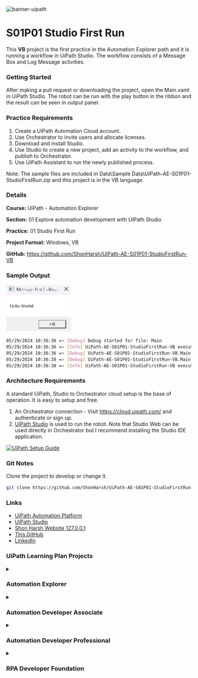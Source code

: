 ![banner-uipath](https://shonharsh.github.io/curriculum-vitae/Images/Banner-UiPath-01.png)

# S01P01 Studio First Run

This **VB** project is the first practice in the Automation Explorer path and it is running a workflow in UiPath Studio.  The workflow consists of a Message Box and Log Message activities.

### Getting Started

After making a pull request or downloading the project, open the Main.xaml in UiPath Studio.  The robot can be run with the play button in the ribbon and the result can be seen in output panel.

### Practice Requirements
1. Create a UiPath Automation Cloud account.
2. Use Orchestrator to invite users and allocate licenses.
3. Download and install Studio.
4. Use Studio to create a new project, add an activity to the workflow, and publish to Orchestrator.
5. Use UiPath Assistant to run the newly published process.

Note: The sample files are included in Data\Sample Data\UiPath-AE-S01P01-StudioFirstRun.zip and this project is in the VB language.

### Details

**Course:** UiPath - Automation Explorer

**Section:** 01 Explore automation development with UiPath Studio

**Practice:** 01 Studio First Run

**Project Format:** Windows, VB

**GitHub:** https://github.com/ShonHarsh/UiPath-AE-S01P01-StudioFirstRun-VB

### Sample Output

![Message Box](Data/Images/UiPath-AE-S01P01-StudioFirstRun-VB-MessageBox.png)

```sh
05/29/2024 10:36:36 => [Debug] Debug started for file: Main
05/29/2024 10:36:36 => [Info] UiPath-AE-S01P01-StudioFirstRun-VB execution started
05/29/2024 10:36:36 => [Debug] UiPath-AE-S01P01-StudioFirstRun-VB.Main.Begin;
05/29/2024 10:36:38 => [Debug] UiPath-AE-S01P01-StudioFirstRun-VB.Main.End;
05/29/2024 10:36:38 => [Info] UiPath-AE-S01P01-StudioFirstRun-VB execution ended in: 00:00:02
```

### Architecture Requirements

A standard UiPath, Studio to Orchestrator cloud setup is the base of operation.  It is easy to setup and free.
1. An Orchestrator connection - Visit https://cloud.uipath.com/ and authenticate or sign up.
2. [UiPath Studio](https://www.uipath.com/product/studio) is used to run the robot.  Note that Studio Web can be used directly in Orchestrator but I recommend installing the Studio IDE application.

[![UiPath Setup Guide](https://shonharsh.github.io/curriculum-vitae/Images/Title-UiPath-Setup-Guide.png)](https://github.com/ShonHarsh/UiPath-SetupGuide)

### Git Notes

Clone the project to develop or change it.

```sh
git clone https://github.com/ShonHarsh/UiPath-AE-S01P01-StudioFirstRun-VB
```

### Links
- [UiPath Automation Platform](https://www.uipath.com/)
- [UiPath Studio](https://www.uipath.com/product/studio)
- [Shon Harsh Website 127.0.0.1](https://shonharsh.github.io/curriculum-vitae/index.html)
- [This.GitHub](https://github.com/shonharsh)
- [LinkedIn](https://www.linkedin.com/in/shonharsh/)

### UiPath Learning Plan Projects

<details>
  <summary><h3>Automation Explorer</h3></summary>

##### S01 Explore automation development with UiPath Studio
- S01P01-StudioFirstRun [[C#](https://github.com/ShonHarsh/UiPath-AE-S01P01-StudioFirstRun)] [[VB](https://github.com/ShonHarsh/UiPath-AE-S01P01-StudioFirstRun-VB)]

##### S02 Build your first process with Studio
- S02P01-BuildFirstProcess

##### S03 Variables, Constants and Arguments in Studio
- S03P01-ManagingVariables
- S03P02-InvokeWorkflow
- S03P03-ArrayVariables

##### S04 Control Flow in Studio
- S04P01-ForEachAndIf
- S04P02-WhileAndIf
- S04P03-SwitchAndForEach

##### S05 Excel Automation with the Modern Experience in Studio
- S05P01-WorkbookAndDataTables
- S05P02-ExcelActivities

##### S06 User Interface (UI) Automation with Modern Design in Studio
- S06P01-BuildAndRun
- S06P02-TableExtraction
</details>

<details>
  <summary><h3>Automation Developer Associate</h3></summary>

  //Still to be developed

##### S01 Data Manipulation with Strings in Studio

##### S02 Data Manipulation with Lists and Dictionaries in Studio

##### S03 UI Automation Synchronization with Studio

##### S04 UI Automation Descriptors in Studio

##### S05 Selectors in Studio Deep Dive

##### S06 Debugging in Studio

##### S07 Error and Exception Handling in Studio

##### S08 Working with Local Files and Folders in Studio

##### S09 Email Automation With Studio

##### S10 PDF Automation with Studio

##### S11 Data Manipulation with Data Tables in Studio

##### S12 Introduction to Logging in Studio

##### S13 Orchestrator Overview for Automation Developers

##### S14 Working with Orchestrator Resources

##### S15 Object Repository in Studio

##### S16 UiPath Integration Service Overview

##### S17 Version Control Systems Integration in Studio

##### S18 Workflow Analyzer in Studio

##### S19 RPA Testing with Studio

##### S20 Project Organization in Studio

##### S21 Automation Implementation Methodology Fundamentals
</details>

<details>
  <summary><h3>Automation Developer Professional</h3></summary>

//Still to be developed

##### S01 State Machines in Studio

##### S02 Introduction to Robotic Enterprise Framework

##### S03 Building a REFramework Project with Orchestrator Queues

##### S04 Building a REFramework Project with Tabular Data

##### S05 Practice with REFramework

##### S06 Orchestrator Triggers and Monitoring

##### S07 Advanced Data Manipulation with Studio

##### S08 Advanced UI Automation with Studio

##### S09 AI Computer Vision with Studio

##### S10 Remote Debugging with Studio

##### S11 Invoke Method and Invoke Code in Studio
</details>

<details>
  <summary><h3>RPA Developer Foundation</h3></summary>

##### S01 Get Started With RPA Development

##### S02 Variables, Data Types And Control Flow In Studio

- S02P01 RPADev-S02P01-ForEachIfStatement [[C#](https://github.com/ShonHarsh/RPADev-S02P01-ForEachIfStatement)] [[VB](https://github.com/ShonHarsh/RPADev-S02P01-ForEachIfStatement-VB)] [[Windows Legacy](https://github.com/ShonHarsh/RPADev-S02P01-ForEachIfStatement-WindowsLegacy)]
- S02P02 RPADev-S02P02-GenericValue [[C#](https://github.com/ShonHarsh/RPADev-S02P02-GenericValue)] [[VB](https://github.com/ShonHarsh/RPADev-S02P02-GenericValue-VB)] [[Windows Legacy](https://github.com/ShonHarsh/RPADev-S02P02-GenericValue-WindowsLegacy)]
- S02P03 RPADev-S02P03-Switch [[C#](https://github.com/ShonHarsh/RPADev-S02P03-Switch)] [[VB](https://github.com/ShonHarsh/RPADev-S02P03-Switch-VB)] [[Windows Legacy](https://github.com/ShonHarsh/RPADev-S02P03-Switch-WindowsLegacy)]

##### S03 Data Manipulation In Studio

- S03P01 RPADev-S03P01-Lists [[C#](https://github.com/ShonHarsh/RPADev-S03P01-Lists)] [[VB](https://github.com/ShonHarsh/RPADev-S03P01-Lists-VB)] [[Windows Legacy](https://github.com/ShonHarsh/RPADev-S03P01-Lists-WindowsLegacy)]
- S03P02 RPADev-S03P03-Dictionaries-Integers [[C#](https://github.com/ShonHarsh/RPADev-S03P03-Dictionaries-Integers)] [[VB](https://github.com/ShonHarsh/RPADev-S03P03-Dictionaries-Integers-VB)] [[Windows Legacy](https://github.com/ShonHarsh/RPADev-S03P03-Dictionaries-Integers-WindowsLegacy)]
- S03P03 RPADev-S03P04-Dictionaries-Doubles [[C#](https://github.com/ShonHarsh/RPADev-S03P04-Dictionaries-Doubles)] [[VB](https://github.com/ShonHarsh/RPADev-S03P04-Dictionaries-Doubles-VB)] [[Windows Legacy](https://github.com/ShonHarsh/RPADev-S03P04-Dictionaries-Doubles-WindowsLegacy)]
- S03P04 RPADev-S03P05-InputValidation [[C#](https://github.com/ShonHarsh/RPADev-S03P05-InputValidation)] [[VB](https://github.com/ShonHarsh/RPADev-S03P05-InputValidation-VB)] [[Windows Legacy](https://github.com/ShonHarsh/RPADev-S03P05-InputValidation-WindowsLegacy)]
- S03P05 RPADev-S03P06-ReplacingPlaceholders [[C#](https://github.com/ShonHarsh/RPADev-S03P06-ReplacingPlaceholders)] [[VB](https://github.com/ShonHarsh/RPADev-S03P06-ReplacingPlaceholders-VB)] [[Windows Legacy](https://github.com/ShonHarsh/RPADev-S03P06-ReplacingPlaceholders-WindowsLegacy)]
- S03P06 RPADev-S03P07-ExtractEmailAddress [[C#](https://github.com/ShonHarsh/RPADev-S03P07-ExtractEmailAddress)] [[VB](https://github.com/ShonHarsh/RPADev-S03P07-ExtractEmailAddress-VB)] [[Windows Legacy](https://github.com/ShonHarsh/RPADev-S03P07-ExtractEmailAddress-WindowsLegacy)]
- S03P07 RPADev-S03P08-ExtractEmailAddressRegEx [[C#](https://github.com/ShonHarsh/RPADev-S03P08-ExtractEmailAddressRegEx)] [[VB](https://github.com/ShonHarsh/RPADev-S03P08-ExtractEmailAddressRegEx-VB)] [[Windows Legacy](https://github.com/ShonHarsh/RPADev-S03P08-ExtractEmailAddressRegEx-WindowsLegacy)]

##### S04 Excel And Data Tables With Studio

- S04P01 RPADev-S04P01-CalculatingSums [[C#](https://github.com/ShonHarsh/RPADev-S04P01-CalculatingSums)] [[VB](https://github.com/ShonHarsh/RPADev-S04P01-CalculatingSums-VB)] [[Windows Legacy](https://github.com/ShonHarsh/RPADev-S04P01-CalculatingSums-WindowsLegacy)]
- S04P02 RPADev-S04P02-CalculatingLossInvoices [[C#](https://github.com/ShonHarsh/RPADev-S04P02-CalculatingLossInvoices)] [[VB](https://github.com/ShonHarsh/RPADev-S04P02-CalculatingLossInvoices-VB)] [[Windows Legacy](https://github.com/ShonHarsh/RPADev-S04P02-CalculatingLossInvoices-WindowsLegacy)]
- S04P03 RPADev-S04P03-CalculatingPercentagesOfExpenses [[C#](https://github.com/ShonHarsh/RPADev-S04P03-CalculatingPercentagesOfExpenses)] [[VB](https://github.com/ShonHarsh/RPADev-S04P03-CalculatingPercentagesOfExpenses-VB)] [[Windows Legacy](https://github.com/ShonHarsh/RPADev-S04P03-CalculatingPercentagesOfExpenses-WindowsLegacy)]

##### S05 UI Automation With Studio
- S05P01 RPADev-S05P01-PasswordGenerator [[C#](https://github.com/ShonHarsh/RPADev-S05P01-PasswordGenerator)] [[VB](https://github.com/ShonHarsh/RPADev-S05P01-PasswordGenerator-VB)] [[Windows Legacy](https://github.com/ShonHarsh/RPADev-S05P01-PasswordGenerator-WindowsLegacy)]
- S05P02 RPADev-S05P02-TheRPAChallenge [[C#](https://github.com/ShonHarsh/RPADev-S05P02-TheRPAChallenge)] [[VB](https://github.com/ShonHarsh/RPADev-S05P02-TheRPAChallenge-VB)] [[Windows Legacy](https://github.com/ShonHarsh/RPADev-S05P02-TheRPAChallenge-WindowsLegacy)]
- S05P03 RPADev-S05P03-InputActions [[C#](https://github.com/ShonHarsh/RPADev-S05P03-InputActions)] [[VB](https://github.com/ShonHarsh/RPADev-S05P03-InputActions-VB)] [[Windows Legacy](https://github.com/ShonHarsh/RPADev-S05P03-InputActions-WindowsLegacy)]
- S05P04 RPADev-S05P04-OutputActions [[C#](https://github.com/ShonHarsh/RPADev-S05P04-OutputActions)] [[VB](https://github.com/ShonHarsh/RPADev-S05P04-OutputActions-VB)] [[Windows Legacy](https://github.com/ShonHarsh/RPADev-S05P04-OutputActions-WindowsLegacy)]
- S05P05 RPADev-S05P05-DataScraping [[C#](https://github.com/ShonHarsh/RPADev-S05P05-DataScraping)] [[VB](https://github.com/ShonHarsh/RPADev-S05P05-DataScraping-VB)] [[Windows Legacy](https://github.com/ShonHarsh/RPADev-S05P05-DataScraping-WindowsLegacy)]

##### S06 Selectors In Studio

- S06P01 RPADev-S06P01-GetAndSortData [[C#](https://github.com/ShonHarsh/RPADev-S06P01-GetAndSortData)] [[VB](https://github.com/ShonHarsh/RPADev-S06P01-GetAndSortData-VB)] [[Windows Legacy](https://github.com/ShonHarsh/RPADev-S06P01-GetAndSortData-WindowsLegacy)]
- S06P02 RPADev-S06P02-SetData [[C#](https://github.com/ShonHarsh/RPADev-S06P02-SetData)] [[VB](https://github.com/ShonHarsh/RPADev-S06P02-SetData-VB)] [[Windows Legacy](https://github.com/ShonHarsh/RPADev-S06P02-SetData-WindowsLegacy)]
- S06P03 RPADev-S06P03-Highlight-TypeItems [[C#](https://github.com/ShonHarsh/RPADev-S06P03-Highlight-TypeItems)] [[VB](https://github.com/ShonHarsh/RPADev-S06P03-Highlight-TypeItems-VB)] [[Windows Legacy](https://github.com/ShonHarsh/RPADev-S06P03-Highlight-TypeItems-WindowsLegacy)]

##### S07 Project Organization In Studio
- S06P02 RPADev-S07P02-StateMachines [[C#](https://github.com/ShonHarsh/RPADev-S07P02-StateMachines)] [[VB](https://github.com/ShonHarsh/RPADev-S07P02-StateMachines-VB)] [[Windows Legacy](https://github.com/ShonHarsh/RPADev-S07P02-StateMachines-WindowsLegacy)]
- S06P03 RPADev-S07P03-FixMyWorkflow [[C#](https://github.com/ShonHarsh/RPADev-S07P03-FixMyWorkflow)] [[VB](https://github.com/ShonHarsh/RPADev-S07P03-FixMyWorkflow-VB)] [[Windows Legacy](https://github.com/ShonHarsh/RPADev-S07P03-FixMyWorkflow-WindowsLegacy)]
- S06P04 RPADev-S07P04-Libraries
</details>
